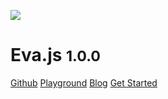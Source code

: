 <!-- _coverpage.md -->

![](https://gw.alicdn.com/imgextra/i1/O1CN0187YDa320KBmLriWrG_!!6000000006830-2-tps-128-128.png)

# Eva.js <small>1.0.0</small>

[Github](https://github.com/eva-engine/eva.js)
[Playground](https://eva.js.org/playground)
[Blog](https://yuque.com/eva/blog)
[Get Started](/tutorials/quickstart)
